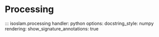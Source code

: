 # Processing

::: isoslam.processing
    handler: python
    options:
        docstring_style: numpy
        rendering:
            show_signature_annotations: true

